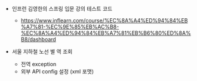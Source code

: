 - 인프런 김영한의 스프링 입문 강의 테스트 코드
  - https://www.inflearn.com/course/%EC%8A%A4%ED%94%84%EB%A7%81-%EC%9E%85%EB%AC%B8-%EC%8A%A4%ED%94%84%EB%A7%81%EB%B6%80%ED%8A%B8/dashboard

- 서울 지하철 노선 별 역 조회
  - 전역 exception
  - 외부 API config 설정 (xml 포맷)
